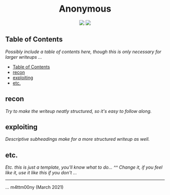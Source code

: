 <div align="center">
    <h1>Anonymous</h1>
    <img src="https://img.shields.io/badge/category-pwn-00aaff" /> <img src="https://img.shields.io/badge/points-%3F-eaeaea" />
</div>

## Table of Contents

*Possibly include a table of contents here, though this is only necessary for larger writeups ...*

- [Table of Contents](#table-of-contents)
- [recon](#recon)
- [exploiting](#exploiting)
- [etc.](#etc)

## recon

*Try to make the writeup neatly structured, so it's easy to follow along.*

## exploiting

*Descriptive subheadings make for a more structured writeup as well.*

## etc.

*Etc. this is just a template, you'll know what to do... ^^ Change it, if you feel like it, use it like this if you don't ...*

---

... m4ttm00ny (March 2021)
